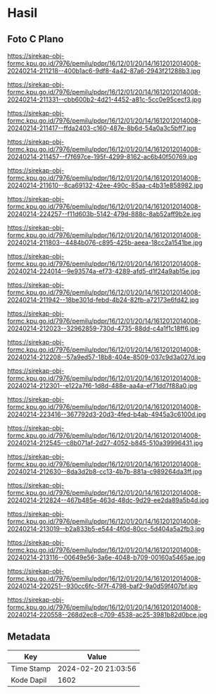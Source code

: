 # Hasil

## Foto C Plano

https://sirekap-obj-formc.kpu.go.id/7976/pemilu/pdpr/16/12/01/20/14/1612012014008-20240214-211218--400b1ac6-9df8-4a42-87a6-2943f21288b3.jpg

https://sirekap-obj-formc.kpu.go.id/7976/pemilu/pdpr/16/12/01/20/14/1612012014008-20240214-211331--cbb600b2-4d21-4452-a81c-5cc0e95cecf3.jpg

https://sirekap-obj-formc.kpu.go.id/7976/pemilu/pdpr/16/12/01/20/14/1612012014008-20240214-211417--ffda2403-c160-487e-8b6d-54a0a3c5bff7.jpg

https://sirekap-obj-formc.kpu.go.id/7976/pemilu/pdpr/16/12/01/20/14/1612012014008-20240214-211457--f7f697ce-195f-4299-8162-ac6b40f50769.jpg

https://sirekap-obj-formc.kpu.go.id/7976/pemilu/pdpr/16/12/01/20/14/1612012014008-20240214-211610--8ca69132-42ee-490c-85aa-c4b31e858982.jpg

https://sirekap-obj-formc.kpu.go.id/7976/pemilu/pdpr/16/12/01/20/14/1612012014008-20240214-224257--f11d603b-5142-479d-888c-8ab52aff9b2e.jpg

https://sirekap-obj-formc.kpu.go.id/7976/pemilu/pdpr/16/12/01/20/14/1612012014008-20240214-211803--4484b076-c895-425b-aeea-18cc2a1541be.jpg

https://sirekap-obj-formc.kpu.go.id/7976/pemilu/pdpr/16/12/01/20/14/1612012014008-20240214-224014--9e93574a-ef73-4289-afd5-d1f24a9ab15e.jpg

https://sirekap-obj-formc.kpu.go.id/7976/pemilu/pdpr/16/12/01/20/14/1612012014008-20240214-211942--18be301d-febd-4b24-82fb-a72173e6fd42.jpg

https://sirekap-obj-formc.kpu.go.id/7976/pemilu/pdpr/16/12/01/20/14/1612012014008-20240214-212023--32962859-730d-4735-88dd-c4a1f1c18ff6.jpg

https://sirekap-obj-formc.kpu.go.id/7976/pemilu/pdpr/16/12/01/20/14/1612012014008-20240214-212208--57a9ed57-18b8-404e-8509-037c9d3a027d.jpg

https://sirekap-obj-formc.kpu.go.id/7976/pemilu/pdpr/16/12/01/20/14/1612012014008-20240214-212301--e122a7f6-1d8d-488e-aa4a-ef71dd7f88a0.jpg

https://sirekap-obj-formc.kpu.go.id/7976/pemilu/pdpr/16/12/01/20/14/1612012014008-20240214-223416--367792d3-20d3-4fed-b4ab-4945a3c6100d.jpg

https://sirekap-obj-formc.kpu.go.id/7976/pemilu/pdpr/16/12/01/20/14/1612012014008-20240214-212545--c8b071af-2d27-4052-b845-510a39996431.jpg

https://sirekap-obj-formc.kpu.go.id/7976/pemilu/pdpr/16/12/01/20/14/1612012014008-20240214-212630--8da3d2b8-cc13-4b7b-881a-c989264da3ff.jpg

https://sirekap-obj-formc.kpu.go.id/7976/pemilu/pdpr/16/12/01/20/14/1612012014008-20240214-212824--467b485e-463d-48dc-9d29-ee2da89a5b4d.jpg

https://sirekap-obj-formc.kpu.go.id/7976/pemilu/pdpr/16/12/01/20/14/1612012014008-20240214-213019--b2a833b5-e544-4f0d-80cc-5d404a5a2fb3.jpg

https://sirekap-obj-formc.kpu.go.id/7976/pemilu/pdpr/16/12/01/20/14/1612012014008-20240214-213116--00649e56-3a6e-4048-b709-00160a5465ae.jpg

https://sirekap-obj-formc.kpu.go.id/7976/pemilu/pdpr/16/12/01/20/14/1612012014008-20240214-220251--930cc6fc-5f7f-4798-baf2-9a0d59f407bf.jpg

https://sirekap-obj-formc.kpu.go.id/7976/pemilu/pdpr/16/12/01/20/14/1612012014008-20240214-220558--268d2ec8-c709-4538-ac25-3981b82d0bce.jpg


## Metadata

| Key        | Value               |
| ---------- | ------------------- |
| Time Stamp | 2024-02-20 21:03:56 |
| Kode Dapil | 1602                |



